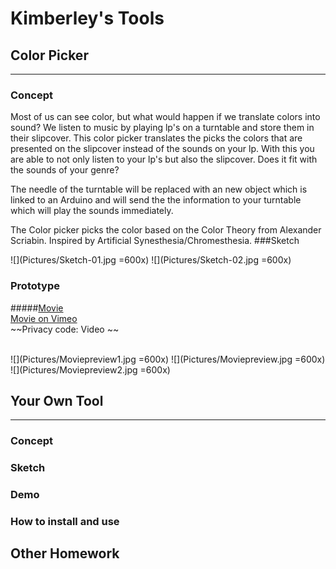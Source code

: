 # Kimberley's Tools

## Color Picker

----
### Concept
Most of us can see color, but what would happen if we translate colors into sound? We listen to music by playing lp's on a turntable and store them in their slipcover. This color picker translates the picks the colors that are presented on the slipcover instead of the sounds on your lp. With this you are able to not only listen to your lp's but also the slipcover. Does it fit with the sounds of your genre?

The needle of the turntable will be replaced with an new object which is linked to an Arduino and will send the the information to your turntable which will play the sounds immediately. 

The Color picker picks the color based on the Color Theory from Alexander Scriabin. Inspired by Artificial Synesthesia/Chromesthesia.
###Sketch

![](Pictures/Sketch-01.jpg =600x)
![](Pictures/Sketch-02.jpg =600x)

### Prototype

#####[Movie](Sketch-03.mov)
<br>
[Movie on Vimeo](https://vimeo.com/154961098)
<br>
~~Privacy code: Video ~~
<br>
<br>

![](Pictures/Moviepreview1.jpg =600x)
![](Pictures/Moviepreview.jpg =600x)
![](Pictures/Moviepreview2.jpg =600x)


## Your Own Tool
----

### Concept

### Sketch

### Demo

### How to install and use

## Other Homework

